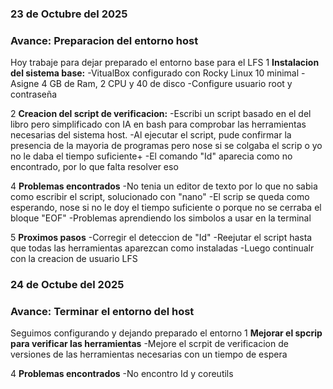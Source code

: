 ### 23 de Octubre del 2025
### Avance: Preparacion del entorno host 
Hoy trabaje para dejar preparado el entorno base para el LFS
1 **Instalacion del sistema base:**
  -VitualBox configurado con Rocky Linux 10 minimal
  -Asigne 4 GB de Ram, 2 CPU y 40 de disco
  -Configure usuario root y contraseña

2 **Creacion del script de verificacion:**
  -Escribi un script basado en el del libro pero simplificado con IA en bash para comprobar las herramientas necesarias del sistema host.
  -Al ejecutar el script, pude confirmar la presencia de la mayoria de programas pero nose si se colgaba el scrip o yo no le daba el tiempo suficiente+
  -El comando "Id" aparecia como no encontrado, por lo que falta resolver eso 

4 **Problemas encontrados**
  -No tenia un editor de texto por lo que no sabia como escribir el script, solucionado con "nano"
  -El scrip se queda como esperando, nose si no le doy el tiempo suficiente o porque no se cerraba el bloque "EOF"
  -Problemas aprendiendo los simbolos a usar en la terminal 

5 **Proximos pasos**
  -Corregir el deteccion de "Id"
  -Reejutar el script hasta que todas las herramientas aparezcan como instaladas
  -Luego continualr con la creacion de usuario LFS


### 24 de Octube del 2025
### Avance: Terminar el entorno del host
Seguimos configurando y dejando preparado el entorno
1 **Mejorar el spcrip para verificar las herramientas**
  -Mejore el scrpit de verificacion de versiones de las herramientas necesarias con un tiempo de espera 

4 **Problemas encontrados**
 -No encontro Id y coreutils
